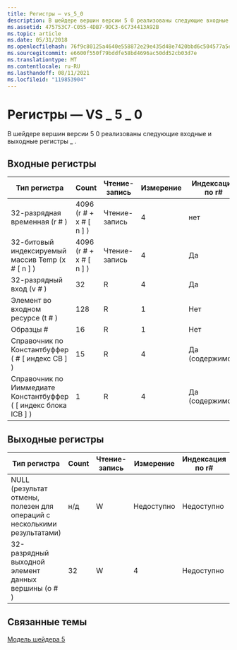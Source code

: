 ```yaml
---
title: Регистры — vs_5_0
description: В шейдере вершин версии 5 0 реализованы следующие входные и выходные регистры \_ .
ms.assetid: 475753C7-C055-4DB7-9DC3-6C734413A92B
ms.topic: article
ms.date: 05/31/2018
ms.openlocfilehash: 76f9c80125a4640e558872e29e435d48e7420bbd6c504577a5e0c84781f8a47d
ms.sourcegitcommit: e6600f550f79bddfe58bd4696ac50dd52cb03d7e
ms.translationtype: MT
ms.contentlocale: ru-RU
ms.lasthandoff: 08/11/2021
ms.locfileid: "119853904"
---
```

# <a name="registers---vs_5_0"></a>Регистры — VS \_ 5 \_ 0

В шейдере вершин версии 5 0 реализованы следующие входные и выходные регистры \_ .

## <a name="input-registers"></a>Входные регистры



| Тип регистра                                      | Count              | Чтение-запись | Измерение | Индексация по r\# | Умолчания; | Требуется ДКЛ |
|----------------------------------------------------|--------------------|-----|-----------|------------------|----------|--------------|
| 32-разрядная временная (r \# )                                  | 4096 (r \# + x \# \[ n \] ) | Чтение-запись | 4         | нет               | None     | Да          |
| 32-битовый индексируемый массив Temp (x \# \[ n \] )             | 4096 (r \# + x \# \[ n \] ) | Чтение-запись | 4         | Да              | Нет     | Да          |
| 32-разрядный вход (v \# )                                 | 32                 | R   | 4         | Да              | Нет     | Да          |
| Элемент во входном ресурсе (t \# )                 | 128                | R   | 1         | Нет               | None     | Да          |
| Образцы \#                                      | 16                 | R   | 1         | Нет               | None     | Да          |
| Справочник по Константбуффер ( \# \[ индекс CB \] )           | 15                 | R   | 4         | Да (содержимое)    | Нет     | Да          |
| Справочник по Ииммедиате Константбуффер ( \[ индекс блока ICB \] ) | 1                  | R   | 4         | Да (содержимое)    | Нет     | Да          |



 

## <a name="output-registers"></a>Выходные регистры



| Тип регистра                                                      | Count | Чтение-запись | Измерение | Индексация по r\# | Умолчания; | Требуется ДКЛ |
|--------------------------------------------------------------------|-------|-----|-----------|------------------|----------|--------------|
| NULL (результат отмены, полезен для операций с несколькими результатами) | н/д   | W   | Недоступно       | Недоступно              | Недоступно      | Нет           |
| 32-разрядный выходной элемент данных вершины (o \# )                            | 32    | W   | 4         | Недоступно              | Недоступно      | Да          |



 

## <a name="related-topics"></a>Связанные темы

<dl> <dt>

[Модель шейдера 5](d3d11-graphics-reference-sm5.md)
</dt> </dl>

 

 




